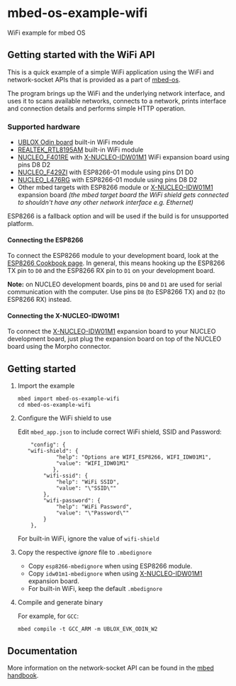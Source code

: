 # mbed-os-example-wifi #

WiFi example for mbed OS

## Getting started with the WiFi API ##

This is a quick example of a simple WiFi application using the WiFi and network-socket APIs that is provided as a part of [mbed-os](github.com/armmbed/mbed-os).

The program brings up the WiFi and the underlying network interface, and uses it to scans available networks, connects to a network, prints interface and connection details and performs simple HTTP operation.

### Supported hardware ###

* [UBLOX Odin board](https://developer.mbed.org/platforms/ublox-EVK-ODIN-W2/) built-in WiFi module
* [REALTEK_RTL8195AM](https://developer.mbed.org/platforms/REALTEK-RTL8195AM/) built-in WiFi module
* [NUCLEO_F401RE](https://developer.mbed.org/platforms/ST-Nucleo-F401RE/) with [X-NUCLEO-IDW01M1](https://developer.mbed.org/components/X-NUCLEO-IDW01M1/) WiFi expansion board using pins D8 D2
* [NUCLEO_F429ZI](https://developer.mbed.org/platforms/ST-Nucleo-F429ZI/) with ESP8266-01 module using pins D1 D0
* [NUCLEO_L476RG](https://developer.mbed.org/platforms/ST-Nucleo-L476RG/) with ESP8266-01 module using pins D8 D2
* Other mbed targets with ESP8266 module or [X-NUCLEO-IDW01M1](https://developer.mbed.org/components/X-NUCLEO-IDW01M1/) expansion board
  *(the mbed target board the WiFi shield gets connected to shouldn't have any other network interface e.g. Ethernet)*

ESP8266 is a fallback option and will be used if the build is for unsupported platform.

#### Connecting the ESP8266 ####
To connect the ESP8266 module to your development board, look at the [ESP8266 Cookbook page](https://developer.mbed.org/users/4180_1/notebook/using-the-esp8266-with-the-mbed-lpc1768/). In general, this means hooking up the ESP8266 TX pin to `D0` and the ESP8266 RX pin to `D1` on your development board.

**Note:** on NUCLEO development boards, pins `D0` and `D1` are used for serial communication with the computer. Use pins `D8` (to ESP8266 TX) and `D2` (to ESP8266 RX) instead.

#### Connecting the X-NUCLEO-IDW01M1 ####
To connect the [X-NUCLEO-IDW01M1](https://developer.mbed.org/components/X-NUCLEO-IDW01M1/) expansion board to your NUCLEO development board, just plug the expansion board on top of the NUCLEO board using the Morpho connector.

##  Getting started

1. Import the example

   ```
   mbed import mbed-os-example-wifi
   cd mbed-os-example-wifi
   ```
2. Configure the WiFi shield to use

   Edit ```mbed_app.json``` to include correct WiFi shield, SSID and Password:

   ```
       "config": {
 	  "wifi-shield": {
               "help": "Options are WIFI_ESP8266, WIFI_IDW01M1",
               "value": "WIFI_IDW01M1"
        	  },
           "wifi-ssid": {
               "help": "WiFi SSID",
               "value": "\"SSID\""
           },
           "wifi-password": {
               "help": "WiFi Password",
               "value": "\"Password\""
           }
       },
   ```

   For built-in WiFi, ignore the value of `wifi-shield`

3. Copy the respective _ignore_ file to `.mbedignore`
   * Copy `esp8266-mbedignore` when using ESP8266 module.
   * Copy `idw01m1-mbedignore` when using [X-NUCLEO-IDW01M1](https://developer.mbed.org/components/X-NUCLEO-IDW01M1/) expansion board.
   * For built-in WiFi, keep the default `.mbedignore`

4. Compile and generate binary

   For example, for `GCC`:

   ```
   mbed compile -t GCC_ARM -m UBLOX_EVK_ODIN_W2
   ```

## Documentation ##

More information on the network-socket API can be found in the [mbed handbook](https://docs.mbed.com/docs/mbed-os-api-reference/en/5.2/APIs/communication/network_sockets/).
